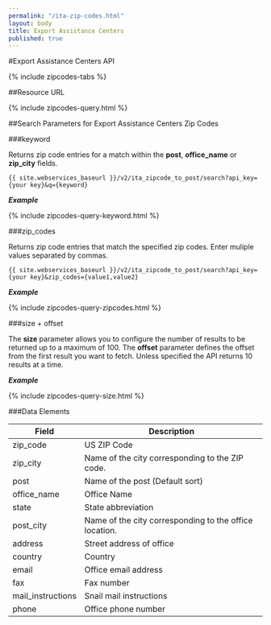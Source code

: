 ```yaml
---
permalink: "/ita-zip-codes.html"
layout: body
title: Export Assistance Centers
published: true
---
```


#Export Assistance Centers API

{% include zipcodes-tabs %}

##Resource URL

{% include zipcodes-query.html %}

##Search Parameters for Export Assistance Centers Zip Codes

###keyword

Returns zip code entries for a match within the **post**, **office_name** or **zip_city** fields.

    {{ site.webservices_baseurl }}/v2/ita_zipcode_to_post/search?api_key={your key}&q={keyword}

**_Example_**

{% include zipcodes-query-keyword.html %}

###zip_codes

Returns zip code entries that match the specified zip codes.  Enter muliple values separated by commas.

    {{ site.webservices_baseurl }}/v2/ita_zipcode_to_post/search?api_key={your key}&zip_codes={value1,value2}

**_Example_**

{% include zipcodes-query-zipcodes.html %}

###size + offset

The **size** parameter allows you to configure the number of results to be returned up to a maximum of 100. The **offset** parameter defines the offset from the first result you want to fetch. Unless specified the API returns 10 results at a time.

**_Example_**

{% include zipcodes-query-size.html %}

###Data Elements

| Field             | Description                                                     |
| ----------------- | --------------------------------------------------------------- |
| zip_code          | US ZIP Code                                                     |
| zip_city          | Name of the city corresponding to the ZIP code.             |
| post              | Name of the post (Default sort)                                 |
| office_name       | Office Name                                                     |
| state             | State abbreviation                       |
| post_city         | Name of the city corresponding to the office location.           |
| address           | Street address of office                                        |
| country           | Country                                                         |
| email             | Office email address                                            |
| fax               | Fax number                                                      |
| mail_instructions | Snail mail instructions                                         |
| phone             | Office phone number                                             |

